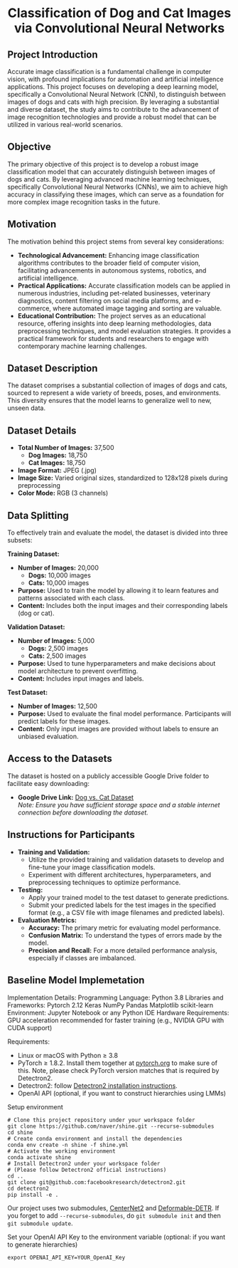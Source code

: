 <h1 align="center">Classification of Dog and Cat Images via Convolutional Neural Networks</h1>

## Project Introduction

Accurate image classification is a fundamental challenge in computer vision, with profound implications for automation and artificial intelligence applications. This project focuses on developing a deep learning model, specifically a Convolutional Neural Network (CNN), to distinguish between images of dogs and cats with high precision. By leveraging a substantial and diverse dataset, the study aims to contribute to the advancement of image recognition technologies and provide a robust model that can be utilized in various real-world scenarios.

## Objective

The primary objective of this project is to develop a robust image classification model that can accurately distinguish between images of dogs and cats. By leveraging advanced machine learning techniques, specifically Convolutional Neural Networks (CNNs), we aim to achieve high accuracy in classifying these images, which can serve as a foundation for more complex image recognition tasks in the future.

## Motivation

The motivation behind this project stems from several key considerations:

- **Technological Advancement:** Enhancing image classification algorithms contributes to the broader field of computer vision, facilitating advancements in autonomous systems, robotics, and artificial intelligence.
- **Practical Applications:** Accurate classification models can be applied in numerous industries, including pet-related businesses, veterinary diagnostics, content filtering on social media platforms, and e-commerce, where automated image tagging and sorting are valuable.
- **Educational Contribution:** The project serves as an educational resource, offering insights into deep learning methodologies, data preprocessing techniques, and model evaluation strategies. It provides a practical framework for students and researchers to engage with contemporary machine learning challenges.

## Dataset Description

The dataset comprises a substantial collection of images of dogs and cats, sourced to represent a wide variety of breeds, poses, and environments. This diversity ensures that the model learns to generalize well to new, unseen data.

## Dataset Details

- **Total Number of Images:** 37,500
  - **Dog Images:** 18,750
  - **Cat Images:** 18,750
- **Image Format:** JPEG (.jpg)
- **Image Size:** Varied original sizes, standardized to 128x128 pixels during preprocessing
- **Color Mode:** RGB (3 channels)

## Data Splitting

To effectively train and evaluate the model, the dataset is divided into three subsets:

**Training Dataset:**

- **Number of Images:** 20,000
  - **Dogs:** 10,000 images
  - **Cats:** 10,000 images
- **Purpose:** Used to train the model by allowing it to learn features and patterns associated with each class.
- **Content:** Includes both the input images and their corresponding labels (dog or cat).

**Validation Dataset:**

- **Number of Images:** 5,000
  - **Dogs:** 2,500 images
  - **Cats:** 2,500 images
- **Purpose:** Used to tune hyperparameters and make decisions about model architecture to prevent overfitting.
- **Content:** Includes input images and labels.

**Test Dataset:**

- **Number of Images:** 12,500
- **Purpose:** Used to evaluate the final model performance. Participants will predict labels for these images.
- **Content:** Only input images are provided without labels to ensure an unbiased evaluation.

## Access to the Datasets

The dataset is hosted on a publicly accessible Google Drive folder to facilitate easy downloading:
- **Google Drive Link:** [Dog vs. Cat Dataset](https://drive.google.com/file/d/1PnSKt8yS87-a-v6NitmCfH_xg1p2YQju/view?usp=drive_link) </br>
*Note: Ensure you have sufficient storage space and a stable internet connection before downloading the dataset.*

## Instructions for Participants

- **Training and Validation:**
  - Utilize the provided training and validation datasets to develop and fine-tune your image classification models.
  - Experiment with different architectures, hyperparameters, and preprocessing techniques to optimize performance.
- **Testing:**
  - Apply your trained model to the test dataset to generate predictions.
  - Submit your predicted labels for the test images in the specified format (e.g., a CSV file with image filenames and predicted labels).
- **Evaluation Metrics:**
  - **Accuracy:** The primary metric for evaluating model performance.
  - **Confusion Matrix:** To understand the types of errors made by the model.
  - **Precision and Recall:** For a more detailed performance analysis, especially if classes are imbalanced.

## Baseline Model Implemetation

Implementation Details:
Programming Language: Python 3.8
Libraries and Frameworks:
Pytorch 2.12
Keras
NumPy
Pandas
Matplotlib
scikit-learn
Environment: Jupyter Notebook or any Python IDE
Hardware Requirements: GPU acceleration recommended for faster training (e.g., NVIDIA GPU with CUDA support)

Requirements:
- Linux or macOS with Python ≥ 3.8
- PyTorch ≥ 1.8.2.
  Install them together at [pytorch.org](https://pytorch.org) to make sure of this. Note, please check
  PyTorch version matches that is required by Detectron2.
- Detectron2: follow [Detectron2 installation instructions](https://detectron2.readthedocs.io/tutorials/install.html).
- OpenAI API (optional, if you want to construct hierarchies using LMMs)

Setup environment
```shell script
# Clone this project repository under your workspace folder
git clone https://github.com/naver/shine.git --recurse-submodules
cd shine
# Create conda environment and install the dependencies
conda env create -n shine -f shine.yml
# Activate the working environment
conda activate shine
# Install Detectron2 under your workspace folder
# (Please follow Detectron2 official instructions)
cd ..
git clone git@github.com:facebookresearch/detectron2.git
cd detectron2
pip install -e .
```
Our project uses two submodules,
[CenterNet2](https://github.com/xingyizhou/CenterNet2.git)
and
[Deformable-DETR](https://github.com/fundamentalvision/Deformable-DETR.git).
If you forget to add `--recurse-submodules`, do `git submodule init` and then `git submodule update`.

Set your OpenAI API Key to the environment variable (optional: if you want to generate hierarchies)
```shell script
export OPENAI_API_KEY=YOUR_OpenAI_Key
```
